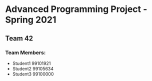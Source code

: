 # Advanced Programming Project - Spring 2021
## Team 42

### Team Members:
- Student1 99101921
- Student2 99105634
- Student3 99100000
